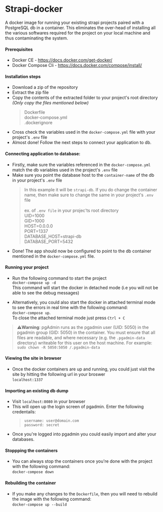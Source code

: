 # Strapi-docker
A docker image for running your existing strapi projects paired with a PostgreSQL db in a container. This eliminates the over-head of installing all the various softwares required for the project on your local machine and thus contaminating the system. 

#### Prerequisites
- Docker CE - https://docs.docker.com/get-docker/
- Docker Compose Cli - https://docs.docker.com/compose/install/

#### Installation steps
- Download a zip of the repository
- Extract the zip file
- Copy the contents of the extracted folder to your project's root directory *(Only copy the files mentioned below)*
  > Dockerfile\
  > docker-compose.yml\
  > .dockerignore
- Cross check the variables used in the `docker-compose.yml` file with your project's `.env` file
- Almost done! Follow the next steps to connect your application to db. 

#### Connecting application to database:
- Firstly, make sure the variables referenced in the `docker-compose.yml` match the db variables used in the project's `.env` file
- Make sure you point the database host to the `container-name` of the db in your project's `.env` file
  > In this example it will be `strapi-db`. If you do change the container name, then make sure to change the same in your project's `.env` file\
  > \
  > ex. of `.env file` in your projec'ts root directory\
  > UID=1000\
  > GID=1000\
  > HOST=0.0.0.0\
  > PORT=1337\
  > DATABASE_HOST=strapi-db\
  > DATABASE_PORT=5432
- Done! The app should now be configured to point to the db container mentioned in the `docker-compose.yml` file. 

#### Running your project
- Run the following command to start the project\
`docker-compose up -d`\
This command will start the docker in detached mode (i.e you will not be able to see the debug messages)

- Alternatively, you could also start the docker in attached terminal mode to see the errors in real time with the following command:\
`docker-compose up`. \
To close the attached terminal mode just press `Ctrl + C`
>**:warning:Warning**: pgAdmin runs as the pgadmin user (UID: 5050) in the pgadmin group (GID: 5050) in the container. You must ensure that all files are readable, and where necessary (e.g. the `.pgadmin-data` directory) writeable for this user on the host machine. For example:
>`sudo chown -R 5050:5050 /.pgadmin-data`




#### Viewing the site in browser
- Once the docker containers are up and running, you could just visit the site by hitting the following url in your broswer\
`localhost:1337`


#### Importing an existing db dump
- Visit `localhost:8080` in your browser
- This will open up the login screen of pgadmin. Enter the following credentails:
  > `username: user@domain.com`\
  > `password: secret`
- Once you're logged into pgadmin you could easily import and alter your databases. 

#### Stoppping the containers
- You can always stop the containers once you're done with the project with the following command:\
`docker-compose down`

#### Rebuilding the container
- If you make any changes to the `Dockerfile`, then you will need to rebuild the image with the following command:\
`docker-compose up --build`
